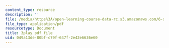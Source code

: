 ```yaml
---
content_type: resource
description: ''
file: /media/https%3A/open-learning-course-data-rc.s3.amazonaws.com/6-s897-machine-learning-for-healthcare-spring-2019/049a13de80bfc79f647f2e42e6636e60_vof7x8r_ZUA.pdf
file_type: application/pdf
resourcetype: Document
title: 3play pdf file
uid: 049a13de-80bf-c79f-647f-2e42e6636e60
---
```

